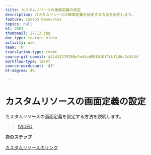 ```yaml
---
title: カスタムリソースの画面定義の設定
description: カスタムリソースの画面定義を設定する方法を説明します。
feature: Custom Resources
topics: null
kt: 3001
thumbnail: 27713.jpg
doc-type: feature video
activity: use
team: TM
translation-type: tm+mt
source-git-commit: a52d19279760efed1ed901610f7cbf146c2c54d4
workflow-type: tm+mt
source-wordcount: '43'
ht-degree: 4%

---
```



# カスタムリソースの画面定義の設定

カスタムリソースの画面定義を設定する方法を説明します。

>[!VIDEO](https://video.tv.adobe.com/v/27713?quality=9)

**次のステップ**

[カスタムリソースのリンク](./linking-custom-resources.md)
